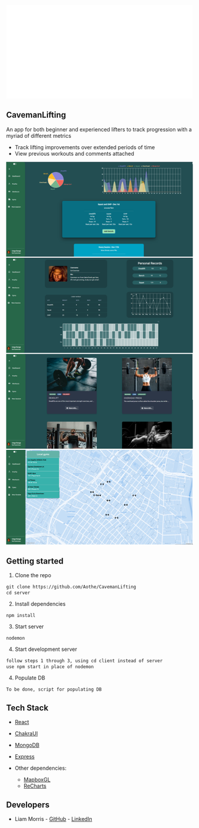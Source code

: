 <p align="center">
  <img src="images/caveman-logo-readme.svg" />
</p>

## CavemanLifting

An app for both beginner and experienced lifters to track progression with a myriad of different metrics
- Track lifting improvements over extended periods of time
- View previous workouts and comments attached

<p align="center">
  <img src="__screens/Dashboard.PNG" />
  <img src="__screens/Profile.PNG" />
  <img src="__screens/Workouts.PNG" />
  <img src="__screens/Gyms.PNG" />
</p>

## Getting started

1. Clone the repo

```
git clone https://github.com/Aothe/CavemanLifting
cd server
```

2. Install dependencies

```
npm install
```

3. Start server

```
nodemon
```

4. Start development server

```
follow steps 1 through 3, using cd client instead of server
use npm start in place of nodemon
```

4. Populate DB

```
To be done, script for populating DB
```

## Tech Stack

- [React](https://reactjs.org/)
- [ChakraUI](https://reactjs.org/)
- [MongoDB](https://www.mongodb.com/)
- [Express](https://expressjs.com/)

- Other dependencies:
  - [MapboxGL](https://www.mapbox.com/mapbox-gljs)
  - [ReCharts](https://recharts.org/)

## Developers

- Liam Morris - [GitHub](https://github.com/Aothe) - [LinkedIn](https://www.linkedin.com/in/liam--morris/)

